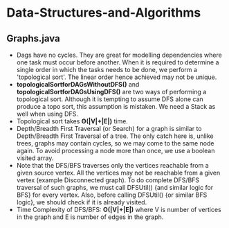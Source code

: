 # Data-Structures-and-Algorithms
## Graphs.java
* Dags have no cycles. They are great for modelling dependencies where one task must occur before another. When it is required to determine a single order in which the tasks needs to be done, we perform a 'topological sort'. The linear order hence achieved may not be unique.
* **topologicalSortforDAGsWithoutDFS()** and **topologicalSortforDAGsUsingDFS()** are two ways of performing a topological sort. Although it is tempting to assume DFS alone can produce a topo sort, this assumption is mistaken. We need a Stack as well when using DFS.
* Topological sort takes **Θ(|V|+|E|)** time.
* Depth/Breadth First Traversal (or Search) for a graph is similar to Depth/Breadth First Traversal of a tree. The only catch here is, unlike trees, graphs may contain cycles, so we may come to the same node again. To avoid processing a node more than once, we use a boolean visited array. 
* Note that the DFS/BFS traverses only the vertices reachable from a given source vertex. All the vertices may not be reachable from a given vertex (example Disconnected graph). To do complete DFS/BFS traversal of such graphs, we must call DFSUtil() {and similar logic for BFS} for every vertex. Also, before calling DFSUtil() {or similar BFS logic}, we should check if it is already visited. 
* Time Complexity of DFS/BFS: **O(|V|+|E|)** where V is number of vertices in the graph and E is number of edges in the graph.
